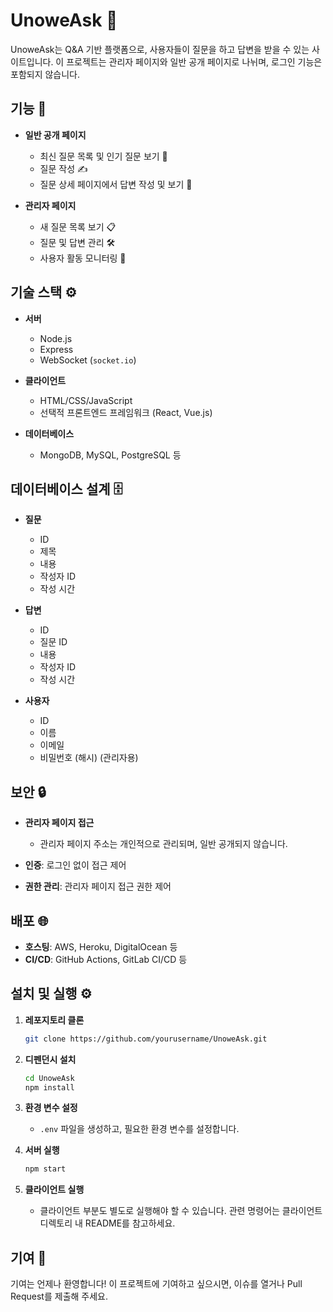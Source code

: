 # UnoweAsk 🚀

UnoweAsk는 Q&A 기반 플랫폼으로, 사용자들이 질문을 하고 답변을 받을 수 있는 사이트입니다. 이 프로젝트는 관리자 페이지와 일반 공개 페이지로 나뉘며, 로그인 기능은 포함되지 않습니다.

## 기능 🎯

- **일반 공개 페이지**
  - 최신 질문 목록 및 인기 질문 보기 📜
  - 질문 작성 ✍️
  - 질문 상세 페이지에서 답변 작성 및 보기 💬

- **관리자 페이지**
  - 새 질문 목록 보기 📋
  - 질문 및 답변 관리 🛠️
  - 사용자 활동 모니터링 👀

## 기술 스택 ⚙️

- **서버**
  - Node.js
  - Express
  - WebSocket (`socket.io`)

- **클라이언트**
  - HTML/CSS/JavaScript
  - 선택적 프론트엔드 프레임워크 (React, Vue.js)

- **데이터베이스**
  - MongoDB, MySQL, PostgreSQL 등

## 데이터베이스 설계 🗄️

- **질문**
  - ID
  - 제목
  - 내용
  - 작성자 ID
  - 작성 시간

- **답변**
  - ID
  - 질문 ID
  - 내용
  - 작성자 ID
  - 작성 시간

- **사용자**
  - ID
  - 이름
  - 이메일
  - 비밀번호 (해시) (관리자용)

## 보안 🔒

- **관리자 페이지 접근**
  - 관리자 페이지 주소는 개인적으로 관리되며, 일반 공개되지 않습니다.

- **인증**: 로그인 없이 접근 제어
- **권한 관리**: 관리자 페이지 접근 권한 제어

## 배포 🌐

- **호스팅**: AWS, Heroku, DigitalOcean 등
- **CI/CD**: GitHub Actions, GitLab CI/CD 등

## 설치 및 실행 ⚙️

1. **레포지토리 클론**
   ```bash
   git clone https://github.com/yourusername/UnoweAsk.git
   ```

2. **디펜던시 설치**
   ```bash
   cd UnoweAsk
   npm install
   ```

3. **환경 변수 설정**
   - `.env` 파일을 생성하고, 필요한 환경 변수를 설정합니다.

4. **서버 실행**
   ```bash
   npm start
   ```

5. **클라이언트 실행**
   - 클라이언트 부분도 별도로 실행해야 할 수 있습니다. 관련 명령어는 클라이언트 디렉토리 내 README를 참고하세요.
   
## 기여 🤝

기여는 언제나 환영합니다! 이 프로젝트에 기여하고 싶으시면, 이슈를 열거나 Pull Request를 제출해 주세요.

